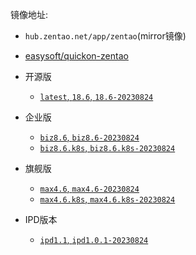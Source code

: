 镜像地址:

- `hub.zentao.net/app/zentao`(mirror镜像)
- [easysoft/quickon-zentao](https://hub.docker.com/r/easysoft/quickon-zentao)

- 开源版
  - [`latest`, `18.6`, `18.6-20230824`](https://www.zentao.net/dynamic/zentaopms18.6-82820.html)

- 企业版
  - [`biz8.6`, `biz8.6-20230824`](https://www.zentao.net/download/biz8.6-82821.html)
  - [`biz8.6.k8s`, `biz8.6.k8s-20230824`](https://www.zentao.net/download/biz8.6-82821.html)

- 旗舰版
  - [`max4.6`, `max4.6-20230824`](https://www.zentao.net/download/max4.6-82822.html)
  - [`max4.6.k8s`, `max4.6.k8s-20230824`](https://www.zentao.net/download/max4.6-82822.html)

- IPD版本
  - [`ipd1.1`, `ipd1.0.1-20230824`](https://www.zentao.net/dynamic/ipd1.0.1-82823.html)
